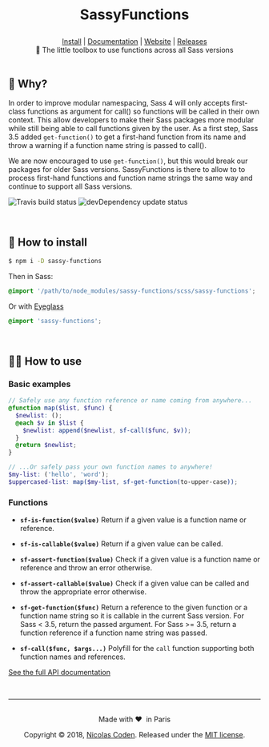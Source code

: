 <h1><p align="center">SassyFunctions</p></h1>

<div align="center">
  <a href="https://github.com/ncoden/sassy-functions#-how-to-install">Install</a> | <a href="https://ncoden.github.io/sassy-functions/docs/">Documentation</a> | <a href="https://ncoden.github.io/sassy-functions/">Website</a> | <a href="https://github.com/ncoden/sassy-functions/releases">Releases</a>
</div>

<div align="center">
  🎉 The little toolbox to use functions across all Sass versions
</div>

<br>

## 🤔 Why?

In order to improve modular namespacing, Sass 4 will only accepts first-class functions as argument for call() so functions will be called in their own context. This allow developers to make their Sass packages more modular while still being able to call functions given by the user. As a first step, Sass 3.5 added `get-function()` to get a first-hand function from its name and throw a warning if a function name string is passed to call().

We are now encouraged to use `get-function()`, but this would break our packages for older Sass versions. SassyFunctions is there to allow to to process first-hand functions and function name strings the same way and continue to support all Sass versions.

![Travis build status](https://img.shields.io/travis/ncoden/sassy-functions.svg)
![devDependency update status](https://img.shields.io/david/dev/ncoden/sassy-functions.svg)

<br>

## 👷 How to install

```sh
$ npm i -D sassy-functions
```

Then in Sass:
```scss
@import '/path/to/node_modules/sassy-functions/scss/sassy-functions';
```

Or with [Eyeglass](https://github.com/sass-eyeglass/eyeglass#writing-an-eyeglass-module)
```scss
@import 'sassy-functions';
```

<br>

## 👩‍💻 How to use

### Basic examples

```scss
// Safely use any function reference or name coming from anywhere...
@function map($list, $func) {
  $newlist: ();
  @each $v in $list {
    $newlist: append($newlist, sf-call($func, $v));
  }
  @return $newlist;
}

// ...Or safely pass your own function names to anywhere!
$my-list: ('hello', 'word');
$uppercased-list: map($my-list, sf-get-function(to-upper-case));
```

### Functions

* **`sf-is-function($value)`**
  Return if a given value is a function name or reference.

* **`sf-is-callable($value)`**
  Return if a given value can be called.

* **`sf-assert-function($value)`**
  Check if a given value is a function name or reference and throw an error otherwise.

* **`sf-assert-callable($value)`**
  Check if a given value can be called and throw the appropriate error otherwise.

* **`sf-get-function($func)`**
  Return a reference to the given function or a function name string so it is callable in the current Sass version. For Sass < 3.5, return the passed argument. For Sass >= 3.5, return a function reference if a function name string was passed.

* **`sf-call($func, $args...)`**
  Polyfill for the `call` function supporting both function names and references.

[See the full API documentation](https://ncoden.github.io/sassy-functions/docs)

<br>

---

<br>

<div align="center">
  Made with ❤️  in Paris

  Copyright © 2018, [Nicolas Coden](https://github.com/ncoden).
  Released under the [MIT license](https://github.com/ncoden/sassy-functions/blob/master/LICENSE).
</div>
